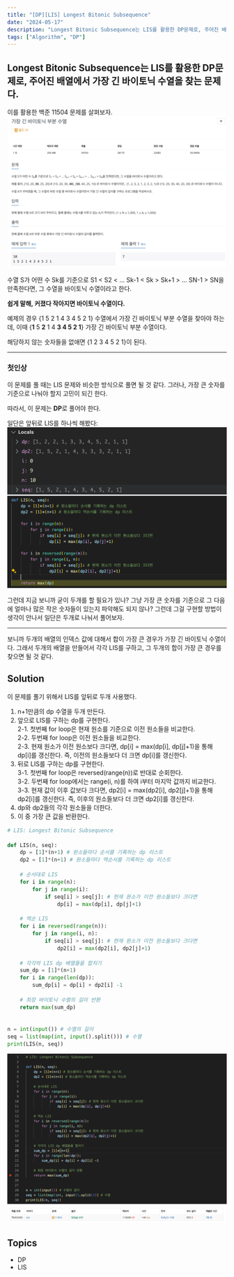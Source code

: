 ```yaml
---
title: "[DP][LIS] Longest Bitonic Subsequence"
date: "2024-05-17"
description: "Longest Bitonic Subsequence는 LIS를 활용한 DP문제로, 주어진 배열에서 가장 긴 바이토닉 수열을 찾는 문제다."
tags: ["Algorithm", "DP"]
---
```

Longest Bitonic Subsequence는 LIS를 활용한 DP문제로, 주어진 배열에서 가장 긴 바이토닉 수열을 찾는 문제다.
---

이를 활용한 백준 11504 문제를 살펴보자.
![11504](../../../images/LIS-bitonic/11504.png)

수열 S가 어떤 수 Sk를 기준으로 S1 < S2 < ... Sk-1 < Sk > Sk+1 > ... SN-1 > SN을 만족한다면, 그 수열을 바이토닉 수열이라고 한다.

**쉽게 말해, 커졌다 작아지면 바이토닉 수열이다.**

예제의 경우 {1 5 2 1 4 3 4 5 2 1} 수열에서 가장 긴 바이토닉 부분 수열을 찾아야 하는데, 이때 {**1** 5 **2** 1 4 **3 4 5 2 1**} 가장 긴 바이토닉 부분 수열이다.

해당하지 않는 숫자들을 없애면 {1 2 3 4 5 2 1}이 된다.

---

### 첫인상
이 문제를 풀 때는 LIS 문제와 비슷한 방식으로 풀면 될 것 같다. 그러나, 가장 큰 숫자를 기준으로 나눠야 할지 고민이 되긴 한다.

따라서, 이 문제는 **DP**로 풀어야 한다.

일단은 앞뒤로 LIS를 하나씩 해봤다:
![2lists](../../../images/LIS-bitonic/twolists.png)
![2listimplementation](../../../images/LIS-bitonic/image.png)

그런데 지금 보니까 굳이 두개를 할 필요가 있나? 그냥 가장 큰 숫자를 기준으로 그 다음에 얼마나 많은 작은 숫자들이 있는지 파악해도 되지 않나? 그런데 그걸 구현할 방법이 생각이 안나서 일단은 두개로 나눠서 풀어보자.

---

보니까 두개의 배열의 인덱스 값에 대해서 합이 가장 큰 경우가 가장 긴 바이토닉 수열이다. 그래서 두개의 배열을 만들어서 각각 LIS를 구하고, 그 두개의 합이 가장 큰 경우를 찾으면 될 것 같다.


## Solution
이 문제를 풀기 위해서 LIS를 앞뒤로 두개 사용했다.
1. n+1만큼의 dp 수열을 두개 만든다.
2. 앞으로 LIS를 구하는 dp를 구현한다.  
2-1. 첫번째 for loop은 현재 원소를 기준으로 이전 원소들을 비교한다.  
2-2. 두번째 for loop은 이전 원소들을 비교한다.  
2-3. 현재 원소가 이전 원소보다 크다면, dp[i] = max(dp[i], dp[j]+1)을 통해 dp[i]를 갱신한다. 즉, 이전의 원소들보다 더 크면 dp[i]를 갱신한다.
3. 뒤로 LIS를 구하는 dp를 구현한다.  
3-1. 첫번째 for loop은 reversed(range(n))로 반대로 순회한다.  
3-2. 두번째 for loop에서는 range(i, n)를 하여 i부터 마지막 값까지 비교한다.  
3-3. 현재 값이 이후 값보다 크다면, dp2[i] = max(dp2[i], dp2[j]+1)을 통해 dp2[i]를 갱신한다. 즉, 이후의 원소들보다 더 크면 dp2[i]를 갱신한다.
4. dp와 dp2들의 각각 원소들을 더한다.
5. 이 중 가장 큰 값을 반환한다.

```python
# LIS: Longest Bitonic Subsequence

def LIS(n, seq):
    dp = [1]*(n+1) # 원소들마다 순서를 기록하는 dp 리스트
    dp2 = [1]*(n+1) # 원소들마다 역순서를 기록하는 dp 리스트

    # 순서대로 LIS
    for i in range(n):
        for j in range(i):
            if seq[i] > seq[j]: # 현재 원소가 이전 원소들보다 크다면
                dp[i] = max(dp[i], dp[j]+1)
    
    # 역순 LIS
    for i in reversed(range(n)):
        for j in range(i, n):
            if seq[i] > seq[j]: # 현재 원소가 이전 원소들보다 크다면
                dp2[i] = max(dp2[i], dp2[j]+1)
    
    # 각각의 LIS dp 배열들을 합치기
    sum_dp = [1]*(n+1)
    for i in range(len(dp)):
        sum_dp[i] = dp[i] + dp2[i] -1
    
    # 최장 바이토닉 수열의 길이 반환
    return max(sum_dp)
            

n = int(input()) # 수열의 길이
seq = list(map(int, input().split())) # 수열
print(LIS(n, seq))

```

![solution](../../../images/LIS-bitonic/solution.png)
![bj](../../../images/LIS-bitonic/baek.png)


## Topics
- DP
- LIS
